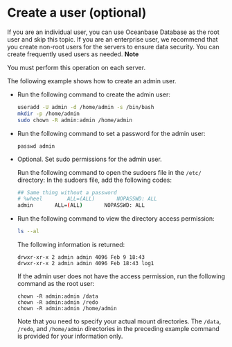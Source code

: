 Create a user (optional) 
=============================================



If you are an individual user, you can use Oceanbase Database as the root user and skip this topic. If you are an enterprise user, we recommend that you create non-root users for the servers to ensure data security. You can create frequently used users as needed. 
**Note**



You must perform this operation on each server.

The following example shows how to create an admin user. 

* Run the following command to create the admin user: 

  ```bash
  useradd -U admin -d /home/admin -s /bin/bash
  mkdir -p /home/admin
  sudo chown -R admin:admin /home/admin
  ```

  

* Run the following command to set a password for the admin user: 

  ```unknow
  passwd admin
  ```

  

* Optional. Set sudo permissions for the admin user. 

  Run the following command to open the sudoers file in the `/etc/` directory: In the sudoers file, add the following codes:

  ```bash
  ## Same thing without a password
  # %wheel        ALL=(ALL)       NOPASSWD: ALL
  admin       ALL=(ALL)       NOPASSWD: ALL
  ```

  

* Run the following command to view the directory access permission: 

  ```bash
  ls --al
  ```

  

  The following information is returned:

  ```unknow
  drwxr-xr-x 2 admin admin 4096 Feb 9 18:43 
  drwxr-xr-x 2 admin admin 4096 Feb 18:43 log1
  ```

  

  If the admin user does not have the access permission, run the following command as the root user:

  ```unknow
  chown -R admin:admin /data
  chown -R admin:admin /redo
  chown -R admin:admin /home/admin
  ```

  

  Note that you need to specify your actual mount directories. The `/data`, `/redo`, and `/home/admin` directories in the preceding example command is provided for your information only.
  



